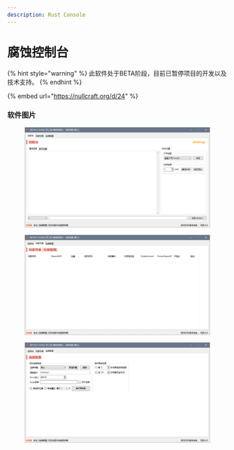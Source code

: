 ```yaml
---
description: Rust Console
---
```


# 腐蚀控制台

{% hint style="warning" %}
此软件处于BETA阶段，目前已暂停项目的开发以及技术支持。
{% endhint %}

{% embed url="https://nullcraft.org/d/24" %}

### 软件图片

<figure><img src="../../.gitbook/assets/rust-console_1.png" alt=""><figcaption></figcaption></figure>

<figure><img src="../../.gitbook/assets/rust-console_2.png" alt=""><figcaption></figcaption></figure>

<figure><img src="../../.gitbook/assets/rust-console_3.png" alt=""><figcaption></figcaption></figure>
